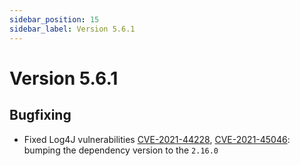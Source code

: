```yaml
---
sidebar_position: 15
sidebar_label: Version 5.6.1
---
```


# Version 5.6.1

## Bugfixing
- Fixed Log4J vulnerabilities [CVE-2021-44228](https://github.com/advisories/GHSA-jfh8-c2jp-5v3q), [CVE-2021-45046](https://github.com/advisories/GHSA-7rjr-3q55-vv33): bumping the dependency version to the `2.16.0` 
